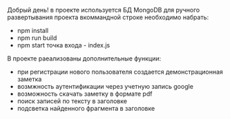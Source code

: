 Добрый день!
в проекте используется БД MongoDB
для ручного развертывания проекта вкоммандной строке необходимо набрать:

- npm install
- npm run build
- npm start
  точка входа - index.js

В проекте раеализованы дополнительные функции:

- при регистрации нового пользователя создается демонстрационная заметка
- возмжность аутентификации через учетную запись google
- возможность скачать заметку в формате pdf
- поиск записей по тексту в заголовке
- подсветка найденного фрагмента в заголовке
